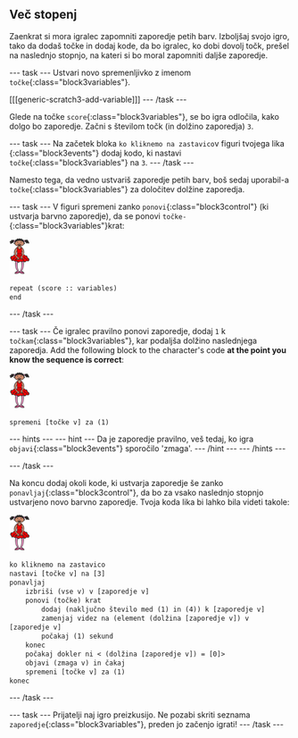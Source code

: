 ## Več stopenj

Zaenkrat si mora igralec zapomniti zaporedje petih barv. Izboljšaj svojo igro, tako da dodaš točke in dodaj kode, da bo igralec, ko dobi dovolj točk, prešel na naslednjo stopnjo, na kateri si bo moral zapomniti daljše zaporedje.

\--- task \--- Ustvari novo spremenljivko z imenom `točke`{:class="block3variables"}.

[[[generic-scratch3-add-variable]]] \--- /task \---

Glede na točke `score`{:class="block3variables"}, se bo igra odločila, kako dolgo bo zaporedje. Začni s številom točk (in dolžino zaporedja) `3`.

\--- task \--- Na začetek bloka `ko kliknemo na zastavico`v figuri tvojega lika {:class="block3events"} dodaj kodo, ki nastavi `točke`{:class="block3variables"} na `3`. \--- /task \---

Namesto tega, da vedno ustvariš zaporedje petih barv, boš sedaj uporabil-a `točke`{:class="block3variables"} za določitev dolžine zaporedja.

\--- task \--- V figuri spremeni zanko `ponovi`{:class="block3control"} (ki ustvarja barvno zaporedje), da se ponovi `točke-`{:class="block3variables"}krat:

![figura](images/ballerina.png)

```blocks3
repeat (score :: variables)
end
```

\--- /task \---

\--- task \--- Če igralec pravilno ponovi zaporedje, dodaj `1` k `točkam`{:class="block3variables"}, kar podaljša dolžino naslednjega zaporedja. Add the following block to the character's code **at the point you know the sequence is correct**:

![figura](images/ballerina.png)

```blocks3
spremeni [točke v] za (1)
```

\--- hints \--- \--- hint \--- Da je zaporedje pravilno, veš tedaj, ko igra `objavi`{:class="block3events"} sporočilo 'zmaga'. \--- /hint \--- \--- /hints \---

\--- /task \---

Na koncu dodaj okoli kode, ki ustvarja zaporedje še zanko `ponavljaj`{:class="block3control"}, da bo za vsako naslednjo stopnjo ustvarjeno novo barvno zaporedje. Tvoja koda lika bi lahko bila videti takole:

![balerina](images/ballerina.png)

```blocks3
ko kliknemo na zastavico
nastavi [točke v] na [3]
ponavljaj
    izbriši (vse v) v [zaporedje v]
    ponovi (točke) krat
        dodaj (naključno število med (1) in (4)) k [zaporedje v]
        zamenjaj videz na (element (dolžina [zaporedje v]) v [zaporedje v]
        počakaj (1) sekund
    konec
    počakaj dokler ni < (dolžina [zaporedje v]) = [0]>
    objavi (zmaga v) in čakaj
    spremeni [točke v] za (1)
konec
```

\--- /task \---

\--- task \--- Prijatelji naj igro preizkusijo. Ne pozabi skriti seznama `zaporedje`{:class="block3variables"}, preden jo začenjo igrati! \--- /task \---